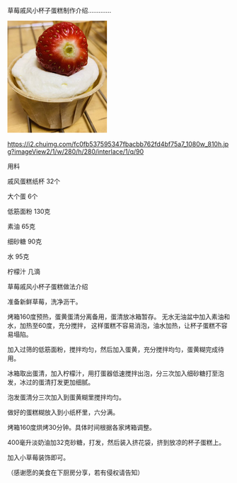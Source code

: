  草莓戚风小杯子蛋糕制作介绍.............

![STRAWBERRY CUP CAKE](https://github.com/ywangnccu/ywang/blob/main/images/STRAWBERRYCUPCAKE.jpg)

https://i2.chuimg.com/fc0fb537595347fbacbb762fd4bf75a7_1080w_810h.jpg?imageView2/1/w/280/h/280/interlace/1/q/90


用料 

戚风蛋糕纸杯       32个

大个蛋    6个

低筋面粉       130克

素油        65克

细砂糖    90克

水    95克

柠檬汁    几滴

 
草莓戚风小杯子蛋糕做法介绍

准备新鲜草莓，洗净沥干。

烤箱160度预热，蛋黄蛋清分离备用，蛋清放冰箱暂存。
无水无油盆中加入素油和水，加热至60度，充分搅拌，
这样蛋糕不容易消泡，油水加热，让杯子蛋糕不容易塌陷。

加入过筛的低筋面粉，搅拌均匀，然后加入蛋黄，充分搅拌均匀，蛋黄糊完成待用。

冰箱取出蛋清，加入柠檬汁，用打蛋器低速搅拌出泡，分三次加入细砂糖打至泡发，冰过的蛋清打发更加细腻。

泡发蛋清分三次加入到蛋黄糊里搅拌均匀。

做好的蛋糕糊放入到小纸杯里，六分满。

烤箱160度烘烤30分钟。具体时间根据各家烤箱调整。

400毫升淡奶油加32克砂糖，打发，然后装入挤花袋，挤到放凉的杯子蛋糕上。

加入小草莓装饰即可。

（感谢愿的美食在下厨房分享，若有侵权请告知）
